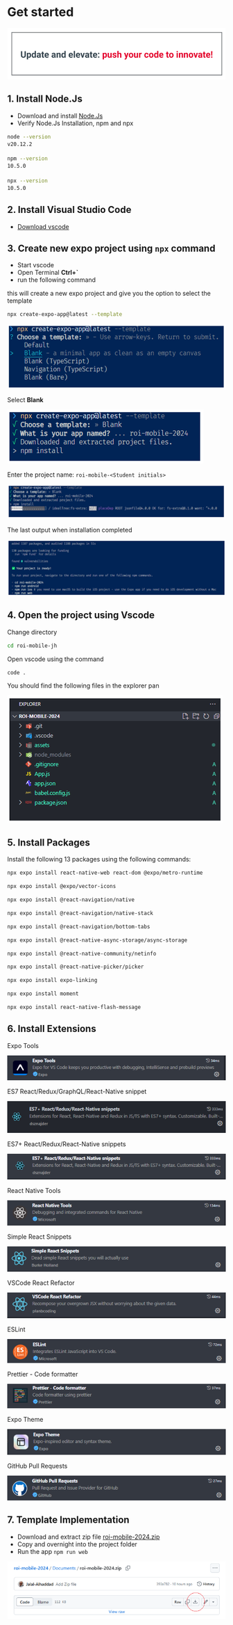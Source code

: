 # Get started

![0](../Images/JH_2024-05-27-09-59-02.png)

## 1. Install Node.Js

- Download and install [Node.Js](https://nodejs.org/en)
- Verify Node.Js Installation, npm and npx

```bash
node --version
v20.12.2

npm --version
10.5.0

npx --version
10.5.0
```

## 2. Install Visual Studio Code

- [Download vscode](https://code.visualstudio.com/download)

## 3. Create new expo project using `npx` command

- Start vscode
- Open Terminal **Ctrl+`**
- run the following command

this will create a new expo project and give you the option to select the template

```bash
npx create-expo-app@latest --template
```

![1](../Images/JH_2024-05-26-20-12-16.png)

Select **Blank**

![2](../Images/JH_2024-05-26-20-12-47.png)

Enter the project name: `roi-mobile-<Student initials>`

![3](../Images/JH_2024-05-26-20-14-35.png)

The last output when installation completed

![4](../Images/JH_2024-05-26-20-16-01.png)

## 4. Open the project using Vscode

Change directory

```bash
cd roi-mobile-jh
```

Open vscode using the command

```bash
code .
```

You should find the following files in the explorer pan

![5](../Images/JH_2024-05-26-20-18-27.png)

## 5. Install Packages

Install the following 13 packages using the following commands:

```bash
npx expo install react-native-web react-dom @expo/metro-runtime
```

```bash
npx expo install @expo/vector-icons
```

```bash
npx expo install @react-navigation/native
```

```bash
npx expo install @react-navigation/native-stack
```

```bash
npx expo install @react-navigation/bottom-tabs
```

```bash
npx expo install @react-native-async-storage/async-storage
```

```bash
npx expo install @react-native-community/netinfo
```

```bash
npx expo install @react-native-picker/picker
```

```bash
npx expo install expo-linking
```

```bash
npx expo install moment
```

```bash
npx expo install react-native-flash-message
```

## 6. Install Extensions

Expo Tools

![6](../Images/JH_2024-05-26-22-56-28.png)

ES7 React/Redux/GraphQL/React-Native snippet

![7](../Images/JH_2024-05-26-22-50-28.png)

ES7+ React/Redux/React-Native snippets

![8](../Images/JH_2024-05-26-22-51-20.png)

React Native Tools

![9](../Images/JH_2024-05-26-22-52-42.png)

Simple React Snippets

![10](../Images/JH_2024-05-26-22-53-19.png)

VSCode React Refactor

![11](../Images/JH_2024-05-26-22-54-02.png)

ESLint

![12](../Images/JH_2024-05-26-22-54-47.png)

Prettier - Code formatter

![13](../Images/JH_2024-05-26-22-55-43.png)

Expo Theme

![14](../Images/JH_2024-05-26-22-56-57.png)

GitHub Pull Requests

![15](../Images/JH_2024-05-26-23-09-39.png)

## 7. Template Implementation

- Download and extract zip file [roi-mobile-2024.zip](/Documents/roi-mobile-2024.zip)
- Copy and overnight into the project folder
- Run the app `npm run web`

![16](../Images/JH_2024-05-27-10-04-34.png)